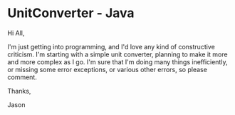 # UnitConverter - Java

Hi All,

I'm just getting into programming, and I'd love any kind of constructive criticism.
I'm starting with a simple unit converter, planning to make it more and more complex as I go.
I'm sure that I'm doing many things inefficiently, or missing some error exceptions, or various other errors, so please comment.

Thanks,

Jason
